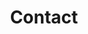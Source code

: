 ---
title: Contact
menu:
  main:
    weight: 4
  footer:
    weight: 4
seo:
  page_title: Contact Us | Medical Cost Containment Services
  meta_description: Contact Canon Risk Consultants for expert claim review and cost containment. Our team offers punctual and personalized bill review, negotiation and resolution.
  featured_image: /uploads/woman-on-phone-reviewing-paperwork.jpg
hero: 
  enabled: true
  heading: Contact Us
  body: >-
    Contact Canon Risk Consultants for expert claim review and cost containment. Our team offers punctual and personalized bill review, negotiation and resolution.
  image: 
    image_url: /uploads/woman-on-phone-reviewing-paperwork.jpg
    image_alt:
  button:
    enabled: false
    open_in_new_tab: true
    button_url: #
    button_text: Visit Us
  button_2:
    enabled: false
    open_in_new_tab: false
    button_url: #
    button_text: Contact Us
intro: 
  enabled: true
  heading: Let Us Help You!
  subheading:
  body: >-
    For questions about Canon Risk Consultants, please complete the form below or call us directly at NEED NUMBER. 


    Once client information is received, our team of experts works diligently to analyze medical bills and claims within 48 hours.
  image: 
    image_url: /uploads/doctor-speaking-with-patient.jpg
    image_alt:
  button:
    enabled: true
    open_in_new_tab: false
    button_url: /about/
    button_text: Learn More About Us
---